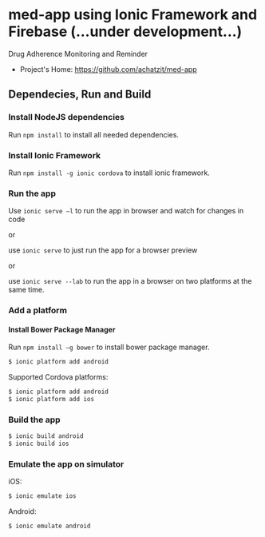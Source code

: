 # med-app using Ionic Framework and Firebase (...under development...)
Drug Adherence Monitoring and Reminder

* Project's Home: https://github.com/achatzit/med-app

## Dependecies, Run and Build

### Install NodeJS dependencies

Run `npm install` to install all needed dependencies.

### Install Ionic Framework

Run `npm install -g ionic cordova` to install ionic framework.


### Run the app
Use `ionic serve –l` to run the app in browser and watch for changes in code

or

use `ionic serve` to just run the app for a browser preview

or

use `ionic serve --lab` to run the app in a browser on two platforms at the same time.

### Add a platform

#### Install Bower Package Manager

Run `npm install –g bower` to install bower package manager.

```bash
$ ionic platform add android
```

Supported Cordova platforms:

```bash
$ ionic platform add android
$ ionic platform add ios
```

### Build the app

```bash
$ ionic build android
$ ionic build ios
```

### Εmulate the app on simulator
iOS:

```bash
$ ionic emulate ios
```

Android:

```bash
$ ionic emulate android
```
